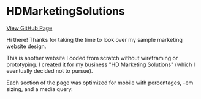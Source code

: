 # HDMarketingSolutions

<a href="https://hdespard.github.io/HDMarketingSolutions/">View GitHub Page</a>

Hi there! Thanks for taking the time to look over my sample marketing website design.

This is another website I coded from scratch without wireframing or prototyping. I created it for my business "HD Marketing Solutions" (which I eventually decided not to pursue).

Each section of the page was optimized for mobile with percentages, -em sizing, and a media query. 

